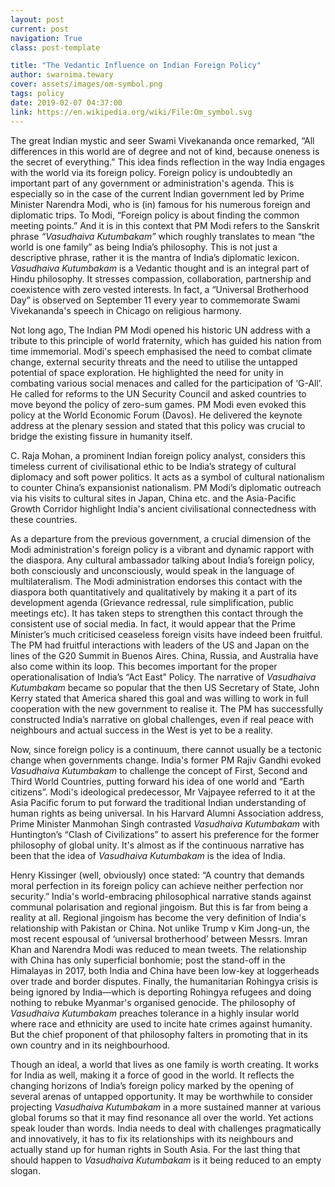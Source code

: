 ```yaml
---
layout: post
current: post
navigation: True
class: post-template

title: "The Vedantic Influence on Indian Foreign Policy"
author: swarnima.tewary
cover: assets/images/om-symbol.png
tags: policy
date: 2019-02-07 04:37:00
link: https://en.wikipedia.org/wiki/File:Om_symbol.svg
---
```

The great Indian mystic and seer Swami Vivekananda once remarked, “All differences in this world are of degree and not of kind, because oneness is the secret of everything.” This idea finds reflection in the way India engages with the world via its foreign policy. Foreign policy is undoubtedly an important part of any government or administration's agenda. This is especially so in the case of the current Indian government led by Prime Minister Narendra Modi, who is (in) famous for his numerous foreign and diplomatic trips. To Modi, “Foreign policy is about finding the common meeting points.” And it is in this context that PM Modi refers to the Sanskrit phrase <i>“Vasudhaiva Kutumbakam”</i> which roughly translates to mean “the world is one family” as being India’s philosophy. This is not just a descriptive phrase, rather it is the mantra of India’s diplomatic lexicon. <i>Vasudhaiva Kutumbakam</i> is a Vedantic thought and is an integral part of Hindu philosophy. It stresses compassion, collaboration, partnership and coexistence with zero vested interests. In fact, a “Universal Brotherhood Day” is observed on September 11 every year to commemorate Swami Vivekananda's speech in Chicago on religious harmony.

Not long ago, The Indian PM Modi opened his historic UN address with a tribute to this principle of world fraternity, which has guided his nation from time immemorial. Modi's speech emphasised the need to combat climate change, external security threats and the need to utilise the untapped potential of space exploration. He highlighted the need for unity in combating various social menaces and called for the participation of ‘G-All’. He called for reforms to the UN Security Council and asked countries to move beyond the policy of zero-sum games. PM Modi even evoked this policy at the World Economic Forum (Davos). He delivered the keynote address at the plenary session and stated that this policy was crucial to bridge the existing fissure in humanity itself.

C. Raja Mohan, a prominent Indian foreign policy analyst, considers this timeless current of civilisational ethic to be India’s strategy of cultural diplomacy and soft power politics. It acts as a symbol of cultural nationalism to counter China’s expansionist nationalism. PM Modi’s diplomatic outreach via his visits to cultural sites in Japan, China etc. and the Asia-Pacific Growth Corridor highlight India's ancient civilisational connectedness with these countries.

As a departure from the previous government, a crucial dimension of the Modi administration's foreign policy is a vibrant and dynamic rapport with the diaspora. Any cultural ambassador talking about India’s foreign policy, both consciously and unconsciously, would speak in the language of multilateralism. The Modi administration endorses this contact with the diaspora both quantitatively and qualitatively by making it a part of its development agenda (Grievance redressal, rule simplification, public meetings etc). It has taken steps to strengthen this contact through the consistent use of social media. In fact, it would appear that the Prime Minister’s much criticised ceaseless foreign visits have indeed been fruitful. The PM had fruitful interactions with leaders of the US and Japan on the lines of the G20 Summit in Buenos Aires. China, Russia, and Australia have also come within its loop. This becomes important for the proper operationalisation of India’s “Act East” Policy. The narrative of  <i>Vasudhaiva Kutumbakam</i> became so popular that the then US Secretary of State, John Kerry stated that America shared this goal and was willing to work in full cooperation with the new government to realise it. The PM has successfully constructed India’s narrative on global challenges, even if real peace with neighbours and actual success in the West is yet to be a reality.

Now, since foreign policy is a continuum, there cannot usually be a tectonic change when governments change. India's former PM Rajiv Gandhi evoked <i>Vasudhaiva Kutumbakam</i> to challenge the concept of First, Second and Third World Countries, putting forward his idea of one world and “Earth citizens”. Modi's ideological predecessor, Mr Vajpayee referred to it at the Asia Pacific forum to put forward the traditional Indian understanding of human rights as being universal. In his Harvard Alumni Association address, Prime Minister Manmohan Singh contrasted <i>Vasudhaiva Kutumbakam</i> with Huntington’s “Clash of Civilizations” to assert his preference for the former philosophy of global unity. It's almost as if the continuous narrative has been that the idea of <i>Vasudhaiva Kutumbakam</i> is the idea of India.

Henry Kissinger (well, obviously) once stated: “A country that demands moral perfection in its foreign policy can achieve neither perfection nor security.” India's world-embracing philosophical narrative stands against communal polarisation and regional jingoism. But this is far from being a reality at all. Regional jingoism has become the very definition of India's relationship with Pakistan or China. Not unlike Trump v Kim Jong-un, the most recent espousal of ‘universal brotherhood’ between Messrs. Imran Khan and Narendra Modi was reduced to mean tweets. The relationship with China has only superficial bonhomie; post the stand-off in the Himalayas in 2017, both India and China have been low-key at loggerheads over trade and border disputes. Finally, the humanitarian Rohingya crisis is being ignored by India—which is deporting Rohingya refugees and doing nothing to rebuke Myanmar's organised genocide. The philosophy of <i>Vasudhaiva Kutumbakam</i> preaches tolerance in a highly insular world where race and ethnicity are used to incite hate crimes against humanity. But the chief proponent of that philosophy falters in promoting that in its own country and in its neighbourhood.

Though an ideal, a world that lives as one family is worth creating. It works for India as well, making it a force of good in the world. It reflects the changing horizons of India’s foreign policy marked by the opening of several arenas of untapped opportunity. It may be worthwhile to consider projecting <i>Vasudhaiva Kutumbakam</i> in a more sustained manner at various global forums so that it may find resonance all over the world. Yet actions speak louder than words. India needs to deal with challenges pragmatically and innovatively, it has to fix its relationships with its neighbours and actually stand up for human rights in South Asia. For the last thing that should happen to <i>Vasudhaiva Kutumbakam</i> is it being reduced to an empty slogan.
